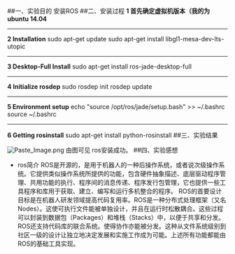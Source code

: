 ##一、实验目的
安装ROS
##二、安装过程
__1 首先确定虚拟机版本（我的为ubuntu 14.04__
***
**2  Installation**
  sudo apt-get update
  sudo apt-get install libgl1-mesa-dev-lts-utopic
***
**3 Desktop-Full Install**
 sudo apt-get install ros-jade-desktop-full
***
**4 Initialize rosdep**
  sudo rosdep init
  rosdep update
***
**5 Environment setup**
echo "source /opt/ros/jade/setup.bash" >> ~/.bashrc
source ~/.bashrc
***
**6 Getting rosinstall**
sudo apt-get install python-rosinstall
##三、实验结果

![Paste_Image.png](http://upload-images.jianshu.io/upload_images/3230336-8eb6be15939078e3.png?imageMogr2/auto-orient/strip%7CimageView2/2/w/1240)
由图可见 ros安装成功。
##四、实验感想
* ros简介
ROS是开源的，是用于机器人的一种后操作系统，或者说次级操作系统。它提供类似操作系统所提供的功能，包含硬件抽象描述、底层驱动程序管理、共用功能的执行、程序间的消息传递、程序发行包管理，它也提供一些工具程序和库用于获取、建立、编写和运行多机整合的程序。
ROS的首要设计目标是在机器人研发领域提高代码复用率。ROS是一种分布式处理框架（又名Nodes）。这使可执行文件能被单独设计，并且在运行时松散耦合。这些过程可以封装到数据包（Packages）和堆栈（Stacks）中，以便于共享和分发。ROS还支持代码库的联合系统。使得协作亦能被分发。这种从文件系统级别到社区一级的设计让独立地决定发展和实施工作成为可能。上述所有功能都能由ROS的基础工具实现。
